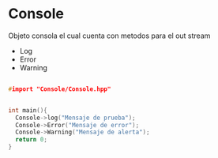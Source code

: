 # Console
Objeto consola el cual cuenta con metodos para el out stream 

- Log
- Error
- Warning


```C++

#import "Console/Console.hpp"


int main(){
  Console->log("Mensaje de prueba");
  Console->Error("Mensaje de error");
  Console->Warning("Mensaje de alerta");
  return 0;
}

```
